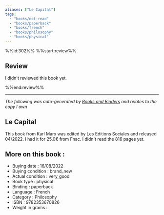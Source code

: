 ```yaml
---
aliases: ["Le Capital"] 
tags: 
  - "books/not-read" 
  - "books/paperback" 
  - "books/french"
  - "books/philosophy"
  - "books/physical"
---
```

%%id:302%%
%%start:review%%
## Review
I didn't reviewed this book yet. 

%%end:review%%

---
_The following was auto-generated by [Books and Binders](Books%20and%20Binders.md) and relates to the copy I own_
## Le Capital
This book from Karl Marx was edited by Les Editions Sociales and released 04/2022. I had it for 25.0€ from Fnac. I didn't read the 816 pages yet.

## More on this book :
- Buying date : 16/08/2022
- Buying condition : brand_new
- Actual condition : very_good
- Book type : physical
- Binding : paperback
- Language : French
- Category : Philosophy
- ISBN : 9782353670826
- Weight in grams : 

